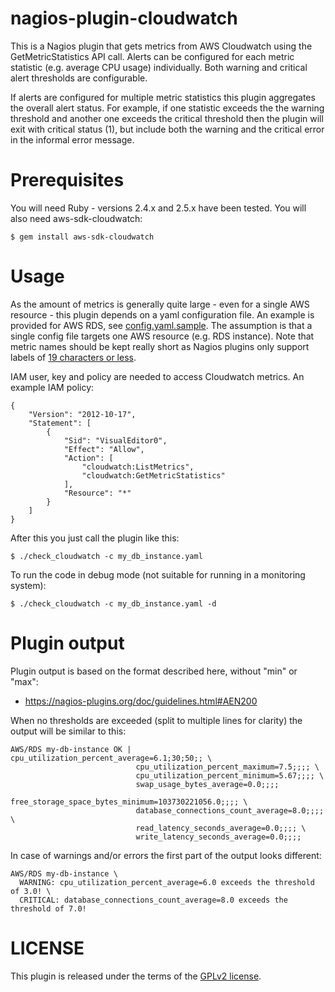 # nagios-plugin-cloudwatch

This is a Nagios plugin that gets metrics from AWS Cloudwatch using the
GetMetricStatistics API call. Alerts can be configured for each metric
statistic (e.g. average CPU usage) individually. Both warning and critical
alert thresholds are configurable.

If alerts are configured for multiple metric statistics this plugin aggregates
the overall alert status. For example, if one statistic exceeds the the warning
threshold and another one exceeds the critical threshold then the plugin will
exit with critical status (1), but include both the warning and the critical
error in the informal error message.

# Prerequisites

You will need Ruby - versions 2.4.x and 2.5.x have been tested. You will also
need aws-sdk-cloudwatch:

    $ gem install aws-sdk-cloudwatch

# Usage

As the amount of metrics is generally quite large - even for a single AWS
resource - this plugin depends on a yaml configuration file. An example is
provided for AWS RDS, see [config.yaml.sample](config.yaml.sample). The
assumption is that a single config file targets one AWS resource (e.g. RDS
instance). Note that metric names should be kept really short as Nagios plugins
only support labels of [19 characters or less](https://nagios-plugins.org/doc/guidelines.html#AEN200).

IAM user, key and policy are needed to access Cloudwatch metrics. An
example IAM policy:

    {
        "Version": "2012-10-17",
        "Statement": [
            {
                "Sid": "VisualEditor0",
                "Effect": "Allow",
                "Action": [
                    "cloudwatch:ListMetrics",
                    "cloudwatch:GetMetricStatistics"
                ],
                "Resource": "*"
            }
        ]
    }

After this you just call the plugin like this:

    $ ./check_cloudwatch -c my_db_instance.yaml

To run the code in debug mode (not suitable for running in a monitoring
system):

    $ ./check_cloudwatch -c my_db_instance.yaml -d

# Plugin output

Plugin output is based on the format described here, without "min" or "max":

* https://nagios-plugins.org/doc/guidelines.html#AEN200

When no thresholds are exceeded (split to multiple lines for clarity) the
output will be similar to this:

    AWS/RDS my-db-instance OK | cpu_utilization_percent_average=6.1;30;50;; \
                                cpu_utilization_percent_maximum=7.5;;;; \
                                cpu_utilization_percent_minimum=5.67;;;; \
                                swap_usage_bytes_average=0.0;;;;
                                free_storage_space_bytes_minimum=103730221056.0;;;; \
                                database_connections_count_average=8.0;;;; \
                                read_latency_seconds_average=0.0;;;; \
                                write_latency_seconds_average=0.0;;;;

In case of warnings and/or errors the first part of the output looks different:

    AWS/RDS my-db-instance \
      WARNING: cpu_utilization_percent_average=6.0 exceeds the threshold of 3.0! \
      CRITICAL: database_connections_count_average=8.0 exceeds the threshold of 7.0!

# LICENSE

This plugin is released under the terms of the [GPLv2 license](LICENSE).
